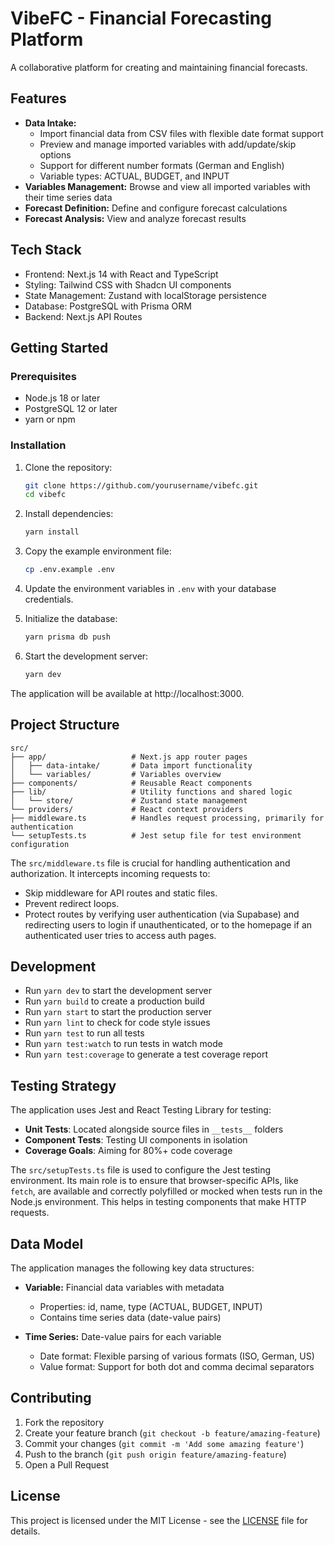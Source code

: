 # VibeFC - Financial Forecasting Platform

A collaborative platform for creating and maintaining financial forecasts.

## Features

- **Data Intake:** 
  - Import financial data from CSV files with flexible date format support
  - Preview and manage imported variables with add/update/skip options
  - Support for different number formats (German and English)
  - Variable types: ACTUAL, BUDGET, and INPUT
- **Variables Management:** Browse and view all imported variables with their time series data
- **Forecast Definition:** Define and configure forecast calculations
- **Forecast Analysis:** View and analyze forecast results

## Tech Stack

- Frontend: Next.js 14 with React and TypeScript
- Styling: Tailwind CSS with Shadcn UI components
- State Management: Zustand with localStorage persistence
- Database: PostgreSQL with Prisma ORM
- Backend: Next.js API Routes

## Getting Started

### Prerequisites

- Node.js 18 or later
- PostgreSQL 12 or later
- yarn or npm

### Installation

1. Clone the repository:
   ```bash
   git clone https://github.com/yourusername/vibefc.git
   cd vibefc
   ```

2. Install dependencies:
   ```bash
   yarn install
   ```

3. Copy the example environment file:
   ```bash
   cp .env.example .env
   ```

4. Update the environment variables in `.env` with your database credentials.

5. Initialize the database:
   ```bash
   yarn prisma db push
   ```

6. Start the development server:
   ```bash
   yarn dev
   ```

The application will be available at http://localhost:3000.

## Project Structure

```
src/
├── app/                   # Next.js app router pages
│   ├── data-intake/       # Data import functionality
│   └── variables/         # Variables overview
├── components/            # Reusable React components
├── lib/                   # Utility functions and shared logic
│   └── store/             # Zustand state management
└── providers/             # React context providers
├── middleware.ts          # Handles request processing, primarily for authentication
└── setupTests.ts          # Jest setup file for test environment configuration
```

The `src/middleware.ts` file is crucial for handling authentication and authorization. It intercepts incoming requests to:
- Skip middleware for API routes and static files.
- Prevent redirect loops.
- Protect routes by verifying user authentication (via Supabase) and redirecting users to login if unauthenticated, or to the homepage if an authenticated user tries to access auth pages.

## Development

- Run `yarn dev` to start the development server
- Run `yarn build` to create a production build
- Run `yarn start` to start the production server
- Run `yarn lint` to check for code style issues
- Run `yarn test` to run all tests
- Run `yarn test:watch` to run tests in watch mode
- Run `yarn test:coverage` to generate a test coverage report

## Testing Strategy

The application uses Jest and React Testing Library for testing:

- **Unit Tests**: Located alongside source files in `__tests__` folders
- **Component Tests**: Testing UI components in isolation
- **Coverage Goals**: Aiming for 80%+ code coverage

The `src/setupTests.ts` file is used to configure the Jest testing environment. Its main role is to ensure that browser-specific APIs, like `fetch`, are available and correctly polyfilled or mocked when tests run in the Node.js environment. This helps in testing components that make HTTP requests.

## Data Model

The application manages the following key data structures:

- **Variable:** Financial data variables with metadata
  - Properties: id, name, type (ACTUAL, BUDGET, INPUT)
  - Contains time series data (date-value pairs)

- **Time Series:** Date-value pairs for each variable
  - Date format: Flexible parsing of various formats (ISO, German, US)
  - Value format: Support for both dot and comma decimal separators

## Contributing

1. Fork the repository
2. Create your feature branch (`git checkout -b feature/amazing-feature`)
3. Commit your changes (`git commit -m 'Add some amazing feature'`)
4. Push to the branch (`git push origin feature/amazing-feature`)
5. Open a Pull Request

## License

This project is licensed under the MIT License - see the [LICENSE](LICENSE) file for details.
